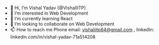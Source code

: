 - 👋 Hi, I’m Vishal Yadav (@VishalIITP)
- 👀 I’m interested in Web Development
- 🌱 I’m currently learning React
- 💞️ I’m looking to collaborate on Web Development
- 📫 How to reach me Phone email: vishaliitp64@gmail.com , linkedIn: linkedin.com/in/vishal-yadav-71a514208


<!---
VishalIITP/VishalIITP is a ✨ special ✨ repository because its `README.md` (this file) appears on your GitHub profile.
You can click the Preview link to take a look at your changes.
--->
